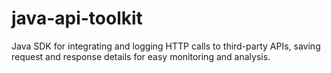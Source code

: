 # java-api-toolkit
Java SDK for integrating and logging HTTP calls to third-party APIs, saving request and response details for easy monitoring and analysis.
